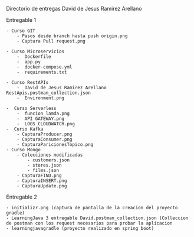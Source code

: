 Directorio de entregas David de Jesus Ramirez Arellano


Entregable 1

	- Curso GIT
		- Pasos desde branch hasta push origin.png 
		- Captura Pull request.png 
		
	- Curso Microservicios
		-  Dockerfile
		-  app.py
		-  docker-compose.yml
		-  requirements.txt
		
	- Curso RestAPIs
		-  David de Jesus Ramirez Arellano RestApis.postman_collection.json
		-  Environment.png
		
	-  Curso Serverless
		-  funcion lamda.png
		-  API GATEWAY.png
		-  LOGS CLOUDWATCH.png
	-  Curso Kafka
		- CapturaProducer.png
		- CapturaConsumer.png
		- CapturaParicionesTopico.png
	- Curso Mongo
		- Colecciones modificadas
			- customers.json
			- stores.json
			- films.json
		- CapturaFIND.png
		- CapturaINSERT.png
		- CapturaUpdate.png

Entregable 2

	- initializr.png (captura de pantalla de la creacion del proyecto gradle)
	- LearningJava 3 entregable David.postman_collection.json (Colleccion de postman con los request necesarios para probar la aplicacion
	- learningjavagradle (proyecto realizado en spring boot)